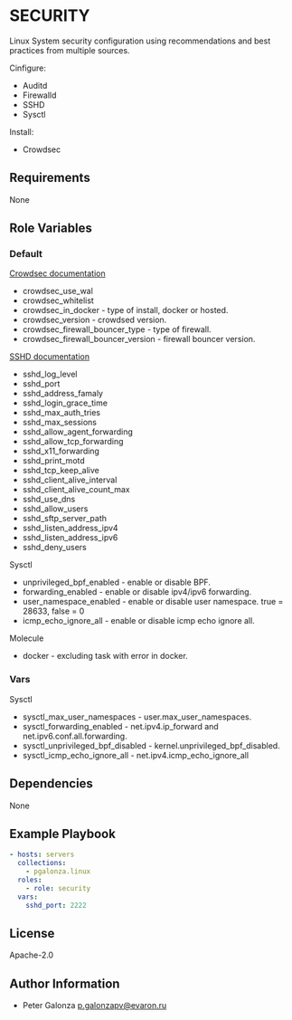 SECURITY
=========

Linux System security configuration using recommendations and best practices from multiple sources.

Cinfigure:
* Auditd
* Firewalld
* SSHD
* Sysctl

Install:
* Crowdsec

Requirements
------------

None

Role Variables
--------------

### Default

[Crowdsec documentation](https://doc.crowdsec.net/docs/next/intro)
* crowdsec_use_wal
* crowdsec_whitelist
* crowdsec_in_docker - type of install, docker or hosted.
* crowdsec_version - crowdsed version.
* crowdsec_firewall_bouncer_type - type of firewall.
* crowdsec_firewall_bouncer_version - firewall bouncer version.

[SSHD documentation](https://man.openbsd.org/sshd_config)
* sshd_log_level
* sshd_port
* sshd_address_famaly
* sshd_login_grace_time
* sshd_max_auth_tries
* sshd_max_sessions
* sshd_allow_agent_forwarding
* sshd_allow_tcp_forwarding
* sshd_x11_forwarding
* sshd_print_motd
* sshd_tcp_keep_alive
* sshd_client_alive_interval
* sshd_client_alive_count_max
* sshd_use_dns
* sshd_allow_users
* sshd_sftp_server_path
* sshd_listen_address_ipv4
* sshd_listen_address_ipv6
* sshd_deny_users

Sysctl

* unprivileged_bpf_enabled - enable or disable BPF.
* forwarding_enabled - enable or disable ipv4/ipv6 forwarding.
* user_namespace_enabled - enable or disable user namespace. true = 28633, false = 0
* icmp_echo_ignore_all - enable or disable icmp echo ignore all.

Molecule

* docker - excluding task with error in docker.

### Vars

Sysctl

* sysctl_max_user_namespaces - user.max_user_namespaces.
* sysctl_forwarding_enabled - net.ipv4.ip_forward and net.ipv6.conf.all.forwarding.
* sysctl_unprivileged_bpf_disabled - kernel.unprivileged_bpf_disabled.
* sysctl_icmp_echo_ignore_all - net.ipv4.icmp_echo_ignore_all


Dependencies
------------

None

Example Playbook
----------------

```yaml
- hosts: servers
  collections:
    - pgalonza.linux
  roles:
    - role: security
  vars:
    sshd_port: 2222
```

License
-------

Apache-2.0

Author Information
------------------

* Peter Galonza <p.galonzapv@evaron.ru>
